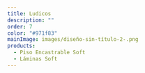 ```yaml
---
title: Ludicos
description: ""
order: 7
color: "#971f83"
mainImage: images/diseño-sin-título-2-.png
products:
  - Piso Encastrable Soft
  - Láminas Soft
---
```

